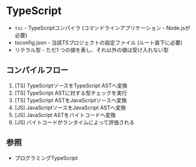 # TypeScript
- `tsc` - TypeScriptコンパイラ (コマンドラインアプリケーション・Node.jsが必要)
- tsconfig.json - 当該TSプロジェクトの設定ファイル (ルート直下に必要)
- リテラル型 - ただ1 つの値を表し、それ以外の値は受け入れない型

## コンパイルフロー
1. [TS] TypeScriptソースをTypeScript ASTへ変換
2. [TS] TypeScript ASTに対する型チェックを実行
3. [TS] TypeScript ASTをJavaScriptソースへ変換
4. [JS] JavaScriptソースをJavaScript ASTへ変換
5. [JS] JavaScript ASTをバイトコードへ変換
6. [JS] バイトコードがランタイムによって評価される

## 参照
- プログラミングTypeScript
